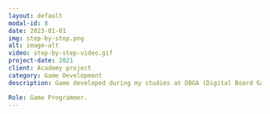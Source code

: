 ```yaml
---
layout: default
modal-id: 8
date: 2023-01-01
img: step-by-step.png
alt: image-alt
video: step-by-step-video.gif
project-date: 2021
client: Academy project
category: Game Development
description: Game developed during my studies at DBGA (Digital Board Game Academy). It's a crazy outrun-like wall-building simulator where you are a bricklayer but… you have no arms! You’re an alien stranded on an unknown planet. You must reach your spaceship before it leaves without you. The only way to reach it is by building a wall! You must use your legs to do everything!

Role: Game Programmer.
---
```

